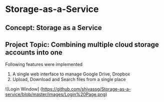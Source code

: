 # Storage-as-a-Service

## Concept: Storage as a Service
## Project Topic: Combining multiple cloud storage accounts into one 

Following features were implemented
1. A single web interface to manage Google Drive, Dropbox
2. Upload, Download and Search files from a single place

![Login Window] (https://github.com/shivassg/Storage-as-a-service/blob/master/images/Login%20Page.png)
